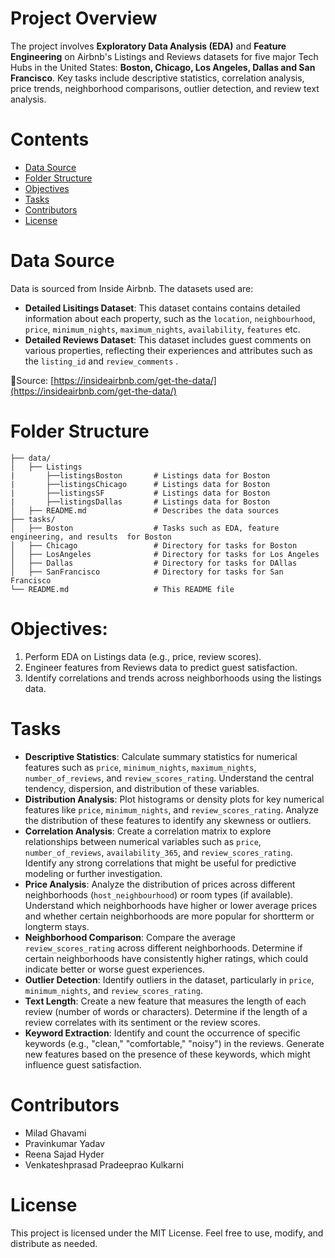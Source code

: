 # Project Overview
The project involves **Exploratory Data Analysis (EDA)** and **Feature Engineering** on Airbnb's Listings and Reviews datasets for five major Tech Hubs in the United States: **Boston, Chicago, Los Angeles, Dallas and San Francisco**. Key tasks include descriptive statistics, correlation analysis, price trends, neighborhood comparisons, outlier detection, and review text analysis.

# Contents
- [Data Source](https://github.com/venkapk/machine-learning/edit/master/README.md#data-source)
- [Folder Structure](https://github.com/venkapk/machine-learning/edit/master/README.md#folder-structure)
- [Objectives](https://github.com/venkapk/machine-learning/edit/master/README.md#objectives)
- [Tasks](https://github.com/venkapk/machine-learning/edit/master/README.md#tasks)
- [Contributors](https://github.com/venkapk/machine-learning/edit/master/README.md#contributors)
- [License](https://github.com/venkapk/machine-learning/edit/master/README.md#license)

# Data Source
Data is sourced from Inside Airbnb. The datasets used are:
- **Detailed Lisitings Dataset**: This dataset contains contains detailed information about each property, such as the `location`, `neighbourhood`, `price`, `minimum_nights`, `maximum_nights`, `availability`, `features` etc.
- **Detailed Reviews Dataset**: This dataset includes guest comments on various properties, reflecting their experiences and attributes such as the `listing_id` and `review_comments` .

🔗Source: [https://insideairbnb.com/get-the-data/](https://insideairbnb.com/get-the-data/)

# Folder Structure

    ├── data/
    │   ├── Listings
    |       ├──listingsBoston       # Listings data for Boston
    |       ├──listingsChicago      # Listings data for Boston
    |       ├──listingsSF           # Listings data for Boston
    |       ├──listingsDallas       # Listings data for Boston
    │   ├── README.md               # Describes the data sources
    ├── tasks/
    │   ├── Boston                  # Tasks such as EDA, feature engineering, and results  for Boston
    │   ├── Chicago                 # Directory for tasks for Boston
    │   ├── LosAngeles              # Directory for tasks for Los Angeles
    │   ├── Dallas                  # Directory for tasks for DAllas
    │   ├── SanFrancisco            # Directory for tasks for San Francisco
    └── README.md                   # This README file

# Objectives:
1. Perform EDA on Listings data (e.g., price, review scores).
2. Engineer features from Reviews data to predict guest satisfaction.
3. Identify correlations and trends across neighborhoods using the listings data.

# Tasks
* **Descriptive Statistics**: Calculate summary statistics for numerical features such as `price`, `minimum_nights`, `maximum_nights`, `number_of_reviews`, and
`review_scores_rating`. Understand the central tendency, dispersion, and distribution of these variables.
* **Distribution Analysis**: Plot histograms or density plots for key numerical features like `price`, `minimum_nights`, and `review_scores_rating`. Analyze the
distribution of these features to identify any skewness or outliers.
* **Correlation Analysis**: Create a correlation matrix to explore relationships between numerical variables such as `price`, `number_of_reviews`, `availability_365`,
and `review_scores_rating`. Identify any strong correlations that might be useful for predictive modeling or further investigation.
* **Price Analysis**: Analyze the distribution of prices across different neighborhoods (`host_neighbourhood`) or room types (if available). Understand which
neighborhoods have higher or lower average prices and whether certain neighborhoods are more popular for shortterm or longterm stays.
* **Neighborhood Comparison**: Compare the average `review_scores_rating` across different neighborhoods. Determine if certain neighborhoods have consistently higher
ratings, which could indicate better or worse guest experiences.
* **Outlier Detection**: Identify outliers in the dataset, particularly in `price`, `minimum_nights`, and `review_scores_rating`.
* **Text Length**: Create a new feature that measures the length of each review (number of words or characters). Determine if the length of a review
correlates with its sentiment or the review scores.
* **Keyword Extraction**: Identify and count the occurrence of specific keywords (e.g., "clean," "comfortable," "noisy") in the reviews. Generate new features based on the
presence of these keywords, which might influence guest satisfaction.

# Contributors
* Milad Ghavami
* Pravinkumar Yadav
* Reena Sajad Hyder
* Venkateshprasad Pradeeprao Kulkarni

# License
This project is licensed under the MIT License. Feel free to use, modify, and distribute as needed.
